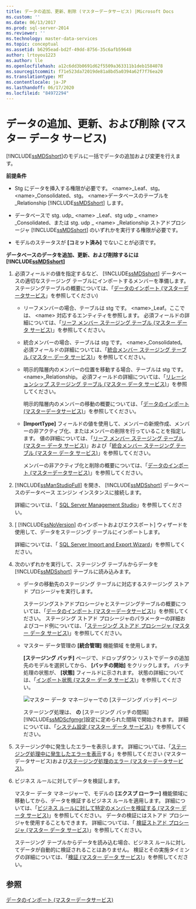 ```yaml
---
title: データの追加、更新、削除 (マスターデータサービス) |Microsoft Docs
ms.custom: ''
ms.date: 06/13/2017
ms.prod: sql-server-2014
ms.reviewer: ''
ms.technology: master-data-services
ms.topic: conceptual
ms.assetid: b6295ead-bd2f-49dd-8756-35c6afb59648
author: lrtoyou1223
ms.author: lle
ms.openlocfilehash: a12c6dd3b0691d62f5509a363311b1deb1584078
ms.sourcegitcommit: f71e523da72019de81a8bd5a0394a62f7f76ea20
ms.translationtype: MT
ms.contentlocale: ja-JP
ms.lasthandoff: 06/17/2020
ms.locfileid: "84972294"
---
```

# <a name="add-update-and-delete-data-master-data-services"></a>データの追加、更新、および削除 (マスター データ サービス)
  [!INCLUDE[ssMDSshort](../includes/ssmdsshort-md.md)]のモデルに一括でデータの追加および変更を行えます。  
  
 **前提条件**  
  
-   Stg にデータを挿入する権限が必要です。 \<name>_Leaf、stg。 \<name>_Consolidated、stg。 \<name>データベースのテーブルを _Relationship [!INCLUDE[ssMDSshort](../includes/ssmdsshort-md.md)] します。  
  
-   データベースで stg. udp_ \<name> _Leaf、stg udp \_ \<name> _Consolidated、または stg. udp \_ \<name> _Relationship ストアドプロシージャ [!INCLUDE[ssMDSshort](../includes/ssmdsshort-md.md)] のいずれかを実行する権限が必要です。  
  
-   モデルのステータスが **[コミット済み]** でないことが必須です。  
  
 **データベースのデータを追加、更新、および削除するには [!INCLUDE[ssMDSshort](../includes/ssmdsshort-md.md)]**  
  
1.  必須フィールドの値を指定するなど、 [!INCLUDE[ssMDSshort](../includes/ssmdsshort-md.md)] データベースの適切なステージング テーブルにインポートするメンバーを準備します。 ステージングテーブルの概要については、「[データのインポート &#40;マスターデータサービス](overview-importing-data-from-tables-master-data-services.md)」を参照してください&#41;  
  
    -   リーフメンバーの場合、テーブルは stg です。 \<name>_Leaf。ここでは、 \<name> 対応するエンティティを参照します。 必須フィールドの詳細については、「[リーフ メンバー ステージング テーブル (マスター データ サービス)](../../2014/master-data-services/leaf-member-staging-table-master-data-services.md)」を参照してください。  
  
    -   統合メンバーの場合、テーブルは stg です。 \<name>_Consolidated。 必須フィールドの詳細については、「[統合メンバー ステージング テーブル (マスター データ サービス)](../../2014/master-data-services/consolidated-member-staging-table-master-data-services.md)」を参照してください。  
  
    -   明示的階層内のメンバーの位置を移動する場合、テーブルは stg です。 \<name>_Relationship。 必須フィールドの詳細については、「[リレーションシップ ステージング テーブル (マスター データ サービス)](../../2014/master-data-services/relationship-staging-table-master-data-services.md)」を参照してください。  
  
         明示的階層内のメンバーの移動の概要については、「[データのインポート &#40;マスターデータサービス&#41;](overview-importing-data-from-tables-master-data-services.md)」を参照してください。  
  
    -   **[ImportType]** フィールドの値を使用して、メンバーの新規作成、メンバーの非アクティブ化、またはメンバーの削除を行っていることを指定します。 値の詳細については、「[リーフ メンバー ステージング テーブル (マスター データ サービス)](../../2014/master-data-services/leaf-member-staging-table-master-data-services.md)」および「[統合メンバー ステージング テーブル (マスター データ サービス)](../../2014/master-data-services/consolidated-member-staging-table-master-data-services.md)」を参照してください。  
  
         メンバーの非アクティブ化と削除の概要については、「[データのインポート &#40;マスターデータサービス&#41;](overview-importing-data-from-tables-master-data-services.md)」を参照してください。  
  
2.  [!INCLUDE[ssManStudioFull](../includes/ssmanstudiofull-md.md)] を開き、 [!INCLUDE[ssMDSshort](../includes/ssmdsshort-md.md)] データベースのデータベース エンジン インスタンスに接続します。  
  
     詳細については、「 [SQL Server Management Studio](../ssms/sql-server-management-studio-ssms.md)」を参照してください。  
  
3.  [ [!INCLUDE[ssNoVersion](../includes/ssnoversion-md.md)] のインポートおよびエクスポート] ウィザードを使用して、データをステージング テーブルにインポートします。  
  
     詳細については、「 [SQL Server Import and Export Wizard](../integration-services/import-export-data/import-and-export-data-with-the-sql-server-import-and-export-wizard.md)」を参照してください。  
  
4.  次のいずれかを実行して、ステージング テーブルからデータを [!INCLUDE[ssMDSshort](../includes/ssmdsshort-md.md)] テーブルに読み込みます。  
  
    -   データの移動先のステージング テーブルに対応するステージング ストアド プロシージャを実行します。  
  
         ステージングストアドプロシージャとステージングテーブルの概要については、「[データのインポート &#40;マスターデータサービス&#41;](overview-importing-data-from-tables-master-data-services.md)」を参照してください。 ステージング ストアド プロシージャのパラメーターの詳細およびコード例については、「[ステージング ストアド プロシージャ (マスター データ サービス)](../../2014/master-data-services/staging-stored-procedure-master-data-services.md)」を参照してください。  
  
    -   マスター データ管理の **[統合管理]** 機能領域 を使用します。  
  
         **[ステージング バッチ]** ページで、ドロップダウン リストでデータの追加先のモデルを選択してから、 **[バッチの開始]** をクリックします。 バッチ処理の状態が、 **[状態]** フィールドに示されます。 状態の詳細については、「[インポート状態 (マスター データ サービス)](../../2014/master-data-services/import-statuses-master-data-services.md)」を参照してください。  
  
         ![マスター データ マネージャーでの [ステージング バッチ] ページ](../../2014/master-data-services/media/mds-staging-batches.png "マスター データ マネージャーでの [ステージング バッチ] ページ")  
  
         ステージング処理は、 **の** [ステージング バッチの間隔] [!INCLUDE[ssMDScfgmgr](../includes/ssmdscfgmgr-md.md)]設定に定められた間隔で開始されます。 詳細については、「[システム設定 &#40;マスター データ サービス&#41;](../../2014/master-data-services/system-settings-master-data-services.md)」を参照してください。  
  
5.  ステージング中に発生したエラーを表示します。 詳細については、「[ステージング処理中に発生したエラーを表示](view-errors-that-occur-during-staging-master-data-services.md)する」を参照してください &#40;マスターデータサービス&#41;および[ステージング処理のエラー &#40;マスターデータサービス&#41;](../../2014/master-data-services/staging-process-errors-master-data-services.md)。  
  
6.  ビジネス ルールに対してデータを検証します。  
  
     マスター データ マネージャーで、モデルの **[エクスプ ローラー]** 機能領域に移動してから、データを検証するビジネス ルールを適用します。 詳細については、「[ビジネス ルールに対して特定のメンバーを検証する (マスター データ サービス)](../../2014/master-data-services/validate-specific-members-against-business-rules-master-data-services.md)」を参照してください。 データの検証にはストアド プロシージャを使用することもできます。 詳細については、「 [検証ストアド プロシージャ (マスター データ サービス)](../../2014/master-data-services/validation-stored-procedure-master-data-services.md)」を参照してください。  
  
     ステージング テーブルからデータを読み込む場合、ビジネス ルールに対してデータが自動的に検証されることはありません。 検証とその実施タイミングの詳細については、「[検証 (マスター データ サービス)](../../2014/master-data-services/validation-master-data-services.md)」を参照してください。  
  
## <a name="see-also"></a>参照  
 [データのインポート &#40;マスターデータサービス&#41;](overview-importing-data-from-tables-master-data-services.md)  
  
  
